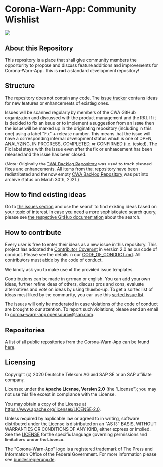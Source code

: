 # Corona-Warn-App: Community Wishlist

<a href="https://github.com/corona-warn-app/cwa-wishlist/issues" title="Open Ideas"><img src="https://img.shields.io/github/issues/corona-warn-app/cwa-wishlist"></a>

## About this Repository
This repository is a place that shall give community members the opportunity to propose and discuss feature additions and improvements for Corona-Warn-App. This is **not** a standard development repository! 

## Structure

The repository does not contain any code. The [issue tracker](https://github.com/corona-warn-app/cwa-wishlist/issues) contains ideas for new features or enhancements of existing ones.

Issues will be scanned regularly by members of the CWA GitHub organization and discussed with the product management and the RKI. If it is decided to fix an issue or to implement a suggestion from an issue then the issue will be marked up in the originating repository (including in this one) using a label "Fix" + release number. This means that the issue will have a corresponding internal development status which is one of OPEN, ANALYZING, IN PROGRESS, COMPLETED, or CONFIRMED (i.e. tested). The Fix label stays with the issue even after the fix or enhancement has been released and the issue has been closed.

(Note: Originally the [CWA Backlog Repository](https://github.com/corona-warn-app/cwa-backlog) was used to track planned fixes and enhancements. All items from that repository have been redistributed and the now empty [CWA Backlog Repository](https://github.com/corona-warn-app/cwa-backlog) was put into archive status on March 30th, 2021.)

## How to find existing ideas

Go to [the issues section](https://github.com/corona-warn-app/cwa-wishlist/issues) and use the search to find existing ideas based on your topic of interest. 
In case you need a more sophisticated search query, please see [the respective GitHub documentation](https://help.github.com/en/github/searching-for-information-on-github/searching-issues-and-pull-requests) about the search.

## How to contribute  

Every user is free to enter their ideas as a new issue in this repository. This project has adopted the [Contributor Covenant](https://www.contributor-covenant.org/) in version 2.0 as our code of conduct. 
Please see the details in our [CODE_OF_CONDUCT.md](CODE_OF_CONDUCT.md). All contributors must abide by the code of conduct.

We kindly ask you to make use of the provided issue templates. 

Contributions can be made in german or english. You can add your own ideas, further refine ideas of others, discuss pros and cons, evaluate alternatives and vote on ideas by using thumbs-up. To get a sorted list of ideas most liked by the community, you can use this [sorted issue list](https://github.com/corona-warn-app/cwa-wishlist/issues?q=is%3Aissue+is%3Aopen+sort%3Areactions-%2B1-desc).

The issues will only be moderated in case violations of the code of conduct are brought to our attention.
To report such violations, please send an email to [corona-warn-app.opensource@sap.com](mailto:corona-warn-app.opensource@sap.com).

## Repositories

A list of all public repositories from the Corona-Warn-App can be found [here](https://github.com/corona-warn-app/cwa-documentation/blob/master/README.md#repositories).

## Licensing

Copyright (c) 2020 Deutsche Telekom AG and SAP SE or an SAP affiliate company.

Licensed under the **Apache License, Version 2.0** (the "License"); you may not use this file except in compliance with the License. 

You may obtain a copy of the License at https://www.apache.org/licenses/LICENSE-2.0.

Unless required by applicable law or agreed to in writing, software distributed under the License is distributed on an "AS IS" BASIS, WITHOUT WARRANTIES OR CONDITIONS OF ANY KIND, either express or implied. See the [LICENSE](./LICENSE) for the specific language governing permissions and limitations under the License.

The "Corona-Warn-App" logo is a registered trademark of The Press and Information Office of the Federal Government. For more information please see [bundesregierung.de](https://www.bundesregierung.de/breg-en/federal-government/federal-press-office).
